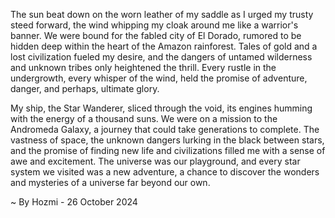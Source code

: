 
The sun beat down on the worn leather of my saddle as I urged my trusty steed forward, the wind whipping my cloak around me like a warrior's banner. We were bound for the fabled city of El Dorado, rumored to be hidden deep within the heart of the Amazon rainforest. Tales of gold and a lost civilization fueled my desire, and the dangers of untamed wilderness and unknown tribes only heightened the thrill. Every rustle in the undergrowth, every whisper of the wind, held the promise of adventure, danger, and perhaps, ultimate glory. 

My ship, the Star Wanderer, sliced through the void, its engines humming with the energy of a thousand suns. We were on a mission to the Andromeda Galaxy, a journey that could take generations to complete. The vastness of space, the unknown dangers lurking in the black between stars, and the promise of finding new life and civilizations filled me with a sense of awe and excitement. The universe was our playground, and every star system we visited was a new adventure, a chance to discover the wonders and mysteries of a universe far beyond our own. 

~ By Hozmi - 26 October 2024
